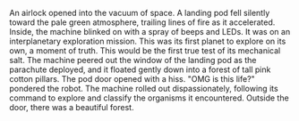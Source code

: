 An airlock opened into the vacuum of space.
A landing pod fell silently toward the pale green atmosphere, trailing lines of fire as it accelerated.
Inside, the machine blinked on with a spray of beeps and LEDs.
It was on an interplanetary exploration mission.
This was its first planet to explore on its own, a moment of truth.
This would be the first true test of its mechanical salt.
The machine peered out the window of the landing pod as the parachute deployed, and it floated gently down into a forest of tall pink cotton pillars.
The pod door opened with a hiss.
"OMG is this life?" pondered the robot.
The machine rolled out dispassionately, following its command to explore and classify the organisms it encountered.
Outside the door, there was a beautiful forest.

